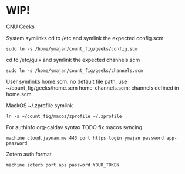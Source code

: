 # WIP!

GNU Geeks

System symlinks
cd to /etc and symlink the expected config.scm
```
sudo ln -s /home/ymajan/count_fig/geeks/config.scm
```

cd to /etc/guix and symlink the expected channels.scm
```
sudo ln -s /home/ymajan/count_fig/geeks/channels.scm
```

User symlinks
home.scm: no default file path, use ~/count_fig/geeks/home.scm
home-channels.scm: channels defined in home.scm


MackOS
~/.zprofile symlink
```
ln -s ~/count_fig/macos/zprofile ~/.zprofile
```

For authinfo org-caldav syntax
TODO fix macos syncing

```
machine cloud.jaynam.me:443 port https login ymajan password app-password
```

Zotero auth format
```
machine zotero port api password YOUR_TOKEN
```


